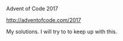 Advent of Code 2017

http://adventofcode.com/2017

My solutions. I will try to to keep up with this.

